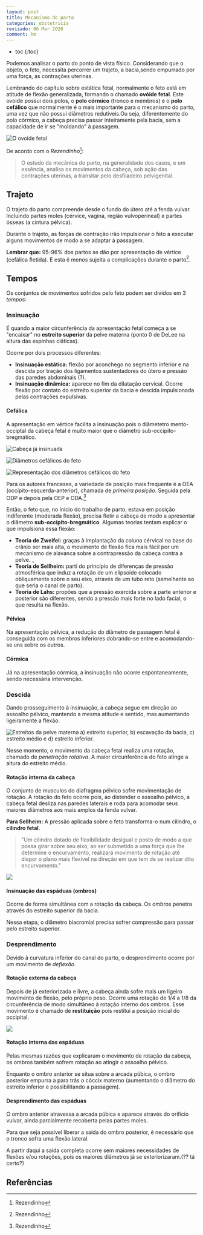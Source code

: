 ```yaml
---
layout: post
title: Mecanismo do parto
categories: obstetricia
revisado: 06 Mar 2020
comment: hm
---
```


* toc
{:toc}

Podemos analisar o parto do ponto de vista físico. Considerando que o objeto, o feto, necessita percorrer um trajeto, a bacia,sendo empurrado por uma força, as contrações uterinas.

Lembrando do capítulo sobre estática fetal, normalmente o feto está em atitude de flexão generalizada, formando o chamado __ovóide fetal__. Este ovoide possui dois polos, o __polo córmico__ (tronco e membros) e o __polo cefálico__ que normalmente é o mais importante para o mecanismo do parto, uma vez que não possui diâmetros redutiveis.Ou seja, diferentemente do polo córmico, a cabeça precisa passar inteiramente pela bacia, sem a capacidade de ir se "moldando" à passagem.

![O ovoide fetal](/assets/imagens/mecanismo-parto/ovoide.png)

De acordo com o _Rezendinho_[^1]:
> O estudo da mecânica do parto, na generalidade dos casos, e em essência, analisa os movimentos da cabeça, sob ação das contrações uterinas, a transitar pelo desfiladeiro pelvigenital.


## Trajeto
O trajeto do parto compreende desde o fundo do útero até a fenda vulvar. Incluindo partes moles (cérvice, vagina, região vulvoperineal) e partes ósseas (a cintura pélvica).

Durante o trajeto, as forças de contração irão impulsionar o feto a executar alguns movimentos de modo a se adaptar à passagem.

__Lembrar que:__ 95-96% dos partos se dão por apresentação de vértice (cefálica fletida). E esta é menos sujeita a complicações durante o parto[^1].


## Tempos
Os conjuntos de movimentos sofridos pelo feto podem ser dividos em 3 _tempos_:

### Insinuação
É quando a maior circunferência da apresentação fetal começa a se "encaixar" no __estreito superior__ da pelve materna (ponto 0 de DeLee na altura das espinhas ciáticas).

Ocorre por dois processos diferentes:
- __Insinuação estática:__ flexão por aconchego no segmento inferior e na descida por tração dos ligamentos sustentadores do útero e pressão das paredes abdominais (?).
- __Insinuação dinâmica:__ aparece no fim  da dilatação cervical. Ocorre flexão por contato do estreito superior da bacia e descida impulsionada pelas contrações expulsivas.

#### Cefálica
A apresentação em vértice facilita a insinuação pois o diâmetetro mento-occiptal da cabeça fetal é muito maior que o diâmetro sub-occipito-bregmático.

![Cabeça já insinuada](/assets/imagens/mecanismo-parto/insinuacao.png)

![Diâmetros cefálicos do feto](/assets/imagens/mecanismo-parto/eixos-cabeca.png)

![Representação dos diâmetros cefálicos do feto](/assets/imagens/mecanismo-parto/diametros.jpg)

Para os autores franceses, a variedade de posição mais frequente é a OEA (occípito-esquerda-anterior), chamada de _primeira posição_. Seguida pela ODP e depois pela OEP e ODA.[^1]

Então, o feto que, no início do trabalho de parto, estava em posição indiferente (moderada flexão), precisa fletir a cabeça de modo a apresentar o diâmetro __sub-occipito-bregmático__. Algumas teorias tentam explicar o que impulsiona essa flexão:

- __Teoria de Zweifel:__ graças à implantação da coluna cérvical na base do crânio ser mais alta, o movimento de flexão fica mais fácil por um mecanismo de alavanca sobre a contrapressão da cabeça contra a pelve. _
- __Teoria de Sellheim:__ parti do princípio de diferenças de pressão atmosférica que induz a rotação de um elipsoide colocado obliquamente sobre o seu eixo, através de um tubo reto (semelhante ao que seria o canal de parto).
- __Teoria de Lahs:__ propões que a pressão exercida sobre a parte anterior e posterior são diferentes, sendo a pressão mais forte no lado facial, o que resulta na flexão.

#### Pélvica
Na apresentação pélvica, a redução do diâmetro de passagem fetal é conseguida com os membros inferiores dobrando-se entre e acomodando-se uns sobre os outros.

#### Córmica
Já na apresentação córmica, a insinuação não ocorre espontaneamente, sendo necessária intervenção.

### Descida
Dando prosseguimento à insinuação, a cabeça segue em direção ao assoalho pélvico, mantendo a mesma atitude e sentido, mas aumentando ligeiramente a flexão.

![Estreitos da pelve materna a) estreito superior, b) escavação da bacia, c) estreito médio e d) estreito inferior.](/assets/imagens/mecanismo-parto/estreitos.png)

Nesse momento, o movimento da cabeça fetal realiza uma rotação, chamado de _penetração rotativa_. A maior circunferência do feto atinge a altura do estreito médio.

#### Rotação interna da cabeça
O conjunto de musculos do diafragma pélvico sofre movimentação de rotação. A rotação do feto ocorre pois, ao distender o assoalho pélvico, a cabeça fetal desliza nas paredes laterais e roda para acomodar seus maiores diâmetros aos mais amplos da fenda vulvar.

__Para Sellheim:__ A pressão aplicada sobre o feto transforma-o num cilindro, o __cilindro fetal__.

> "Um cilindro dotado de flexibilidade desigual e posto de modo a que possa girar sobre seu eixo, ao ser submetido a uma força que lhe determine o encurvamento, realizará movimento de rotação até dispor o plano mais flexível na direção em que tem de se realizar dito encurvamento."

![](/assets/imagens/mecanismo-parto/rotacao.png)

#### Insinuação das espáduas (ombros)
Ocorre de forma simultânea com a rotação da cabeça. Os ombros penetra através do estreito superior da bacia.

Nessa etapa, o diâmetro biacromial precisa sofrer compressão para passar pelo estreito superior.

### Desprendimento
Devido à curvatura inferior do canal do parto, o desprendimento ocorre por um movimento de _deflexão_.

#### Rotação externa da cabeça
Depois de já exteriorizada e livre, a cabeça ainda sofre mais um ligeiro movimento de flexão, pelo próprio peso. Ocorre uma rotação de 1/4 a 1/8 da circunferência de modo simultâneo à rotação interno dos ombros. Esse movimento é chamado de __restituição__ pois restitui a posição inicial do occipital.

![](/assets/imagens/mecanismo-parto/restituicao.png)

#### Rotação interna das espáduas
Pelas mesmas razões que explicaram o movimento de rotação da cabeça, os ombros também sofrem rotação ao atingir o assoalho pélvico.

Enquanto o ombro anterior se situa sobre a arcada púbica, o ombro posterior empurra a para trás o cóccix materno (aumentando o diâmetro do estreito inferior e possibilitando a passagem).

#### Desprendimento das espáduas
O ombro anterior atravessa a arcada púbica e aparece através do orifício vulvar, ainda parcialmente recoberta pelas partes moles.

Para que seja possível liberar a saída do ombro posterior, é necessário que o tronco sofra uma flexão lateral.

A partir daqui a saída completa ocorre sem maiores necessidades de flexões e/ou rotações, pois os maiores diâmetros já se exteriorizaram.(?? tá certo?)


## Referências
[^1]: Rezendinho
